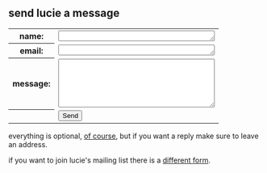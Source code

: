 ## send lucie a message

<form method="post" action="http://formmail.dreamhost.com/cgi-bin/formmail.cgi">
<p>
<input type="hidden" name="recipient" value="&#108;&#117;&#99;&#105;&#101;&#64;&#108;&#117;&#99;&#105;&#101;&#116;&#104;&#111;&#114;&#110;&#101;&#46;&#99;&#111;&#109;" />
<input type="hidden" name="subject" value="message via www.luciethorne.com" />
<input type="hidden" name="redirect" value="http://www.luciethorne.com/forms/thanks/" />
</p>
<table>
<tr><th>name:    </th><td><textarea name="realname" rows="1" cols="36"></textarea></td></tr>
<tr><th>email:   </th><td><textarea name="email" rows="1" cols="36"></textarea></td></tr>
<tr><th>message: </th><td><textarea name="message" rows="6" cols="36"></textarea></td></tr>
<tr><th></th><td><input class="send" type="submit" value="Send" /></td></tr>
</table>
</form>

everything is optional, [of course][8], but if you want a reply
make sure to leave an address.

  [8]: forms/privacy/

if you want to join lucie's mailing list there is a
[different form][9].

  [9]: forms/mailing-list/
